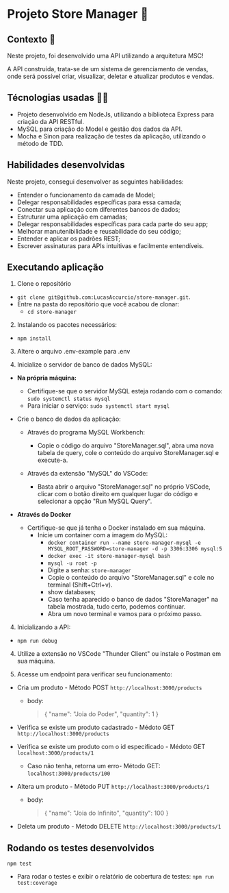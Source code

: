 # Projeto Store Manager :convenience_store:

## Contexto :selfie:

Neste projeto, foi desenvolvido uma API utilizando a arquitetura MSC!

A API construída, trata-se de um sistema de gerenciamento de vendas, onde será possível criar, visualizar, deletar e atualizar produtos e vendas.


## Técnologias usadas :technologist:

- Projeto desenvolvido em NodeJs, utilizando a biblioteca Express para criação da API RESTful.
- MySQL para criação do Model e gestão dos dados da API.
- Mocha e Sinon para realização de testes da aplicação, utilizando o método de TDD.

## Habilidades desenvolvidas

Neste projeto, consegui desenvolver as seguintes habilidades:

- Entender o funcionamento da camada de Model;
- Delegar responsabilidades específicas para essa camada;
- Conectar sua aplicação com diferentes bancos de dados;
- Estruturar uma aplicação em camadas;
- Delegar responsabilidades específicas para cada parte do seu app;
- Melhorar manutenibilidade e reusabilidade do seu código;
- Entender e aplicar os padrões REST;
- Escrever assinaturas para APIs intuitivas e facilmente entendíveis.

## Executando aplicação

1. Clone o repositório
  * `git clone git@github.com:LucasAccurcio/store-manager.git`.
  * Entre na pasta do repositório que você acabou de clonar:
    * `cd store-manager`

2. Instalando os pacotes necessários:
  - `npm install`

3. Altere o arquivo .env-example para .env

4. Inicialize o servidor de banco de dados MySQL:
  - **Na própria máquina:**
    * Certifique-se que o servidor MySQL esteja rodando com o comando:
      `sudo systemctl status mysql`
    - Para iniciar o serviço:
      `sudo systemctl start mysql`
    
  - Crie o banco de dados da aplicação:
    * Através do programa MySQL Workbench:
      - Copie o código do arquivo "StoreManager.sql", abra uma nova tabela de query, cole o conteúdo do arquivo StoreManager.sql e execute-a.
      
    * Através da extensão "MySQL" do VSCode:
      - Basta abrir o arquivo "StoreManager.sql" no próprio VSCode, clicar com o botão direito em qualquer lugar do código e selecionar a opção "Run MySQL Query".
  
  - **Através do Docker**
    * Certifique-se que já tenha o Docker instalado em sua máquina.
      - Inicie um container com a imagem do MySQL:
        * `docker container run --name store-manager-mysql -e MYSQL_ROOT_PASSWORD=store-manager -d -p 3306:3306 mysql:5`
        * `docker exec -it store-manager-mysql bash`
        * `mysql -u root -p`
        * Digite a senha: `store-manager`
        * Copie o conteúdo do arquivo "StoreManager.sql" e cole no terminal (Shift+Ctrl+v).
        * show databases;
        * Caso tenha aparecido o banco de dados "StoreManager" na tabela mostrada, tudo certo, podemos continuar.
        * Abra um novo terminal e vamos para o próximo passo.
        

4. Inicializando a API:
  - `npm run debug`

4. Utilize a extensão no VSCode "Thunder Client" ou instale o Postman em sua máquina.

5. Acesse um endpoint para verificar seu funcionamento:
  - Cria um produto - Método POST
    `http://localhost:3000/products`
    * body:
      >{
      >  "name": "Joia do Poder",
      >  "quantity": 1
      >}

  - Verifica se existe um produto cadastrado - Médoto GET
    `http://localhost:3000/products`
    

  - Verifica se existe um produto com o id especificado - Médoto GET
    `localhost:3000/products/1`

    - Caso não tenha, retorna um erro- Método GET:
      `localhost:3000/products/100`

  - Altera um produto - Método PUT
    `http://localhost:3000/products/1`
    * body:
      >{
      >  "name": "Joia do Infinito",
      >  "quantity": 100
      >}

  - Deleta um produto - Método DELETE
    `http://localhost:3000/products/1`

## Rodando os testes desenvolvidos
  `npm test`

  - Para rodar o testes e exibir o relatório de cobertura de testes:
  `npm run test:coverage`